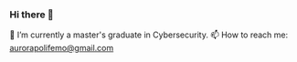 ### Hi there 👋
🔭 I’m currently a master's graduate in Cybersecurity.
📫 How to reach me: aurorapolifemo@gmail.com
<!--
**aur-ora/aur-ora** is a ✨ _special_ ✨ repository because its `README.md` (this file) appears on your GitHub profile.

Here are some ideas to get you started:

- 🔭 I’m currently a graduate in Cybersecurity.
- 📫 How to reach me: aurorapolifemo@gmail.com

